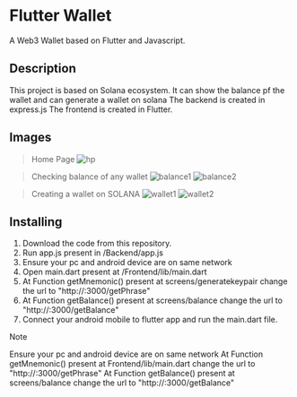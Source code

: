 # Flutter Wallet
A Web3 Wallet based on Flutter and Javascript.

## Description
This project is based on Solana ecosystem. 
It can show the balance pf the wallet and can generate a  wallet on solana
The backend is created in express.js
The frontend is created in Flutter.

## Images
> Home Page
![hp](https://github.com/user-attachments/assets/99a4e8cc-b1b6-4a0a-b1be-3338304cf6a4)

> Checking balance of any wallet
![balance1](https://github.com/user-attachments/assets/c84ac5cf-a853-4e15-a99e-b1647e437dc6)
![balance2](https://github.com/user-attachments/assets/3b4982b9-003d-4c15-bcaa-7a2d6fba667d)


> Creating a wallet on SOLANA
![wallet1](https://github.com/user-attachments/assets/4f0f6ad9-a271-424a-b0d4-ac65d5e54a32)
> ![wallet2](https://github.com/user-attachments/assets/ad6b0cef-937a-42f8-babf-68fb72e581fd)


 



## Installing
1. Download the code from this repository.
2. Run app.js present in /Backend/app.js
3. Ensure your pc and android device are on same network
4. Open main.dart present at /Frontend/lib/main.dart
5. At Function getMnemonic() present at screens/generatekeypair change the url to "http://<your-pc-ip-address>:3000/getPhrase"
6. At Function getBalance() present at screens/balance change the url to "http://<your-pc-ip-address>:3000/getBalance"
7. Connect your android mobile to flutter app and run the main.dart file.

> [!NOTE]
>  Ensure your pc and android device are on same network
>  At Function getMnemonic() present at Frontend/lib/main.dart change the url to "http://<your-pc-ip-address>:3000/getPhrase"
> At Function getBalance() present at screens/balance change the url to "http://<your-pc-ip-address>:3000/getBalance"
